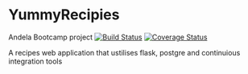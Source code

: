 # YummyRecipies 
Andela Bootcamp project
[![Build Status](https://travis-ci.org/Jak-Sidious/YummyRecipies.svg?branch=master)](https://travis-ci.org/Jak-Sidious/YummyRecipies) 
[![Coverage Status](https://coveralls.io/repos/github/Jak-Sidious/YummyRecipies/badge.svg?branch=master)](https://coveralls.io/github/Jak-Sidious/YummyRecipies?branch=master)

A recipes web application that ustilises flask, postgre and continuious integration tools

